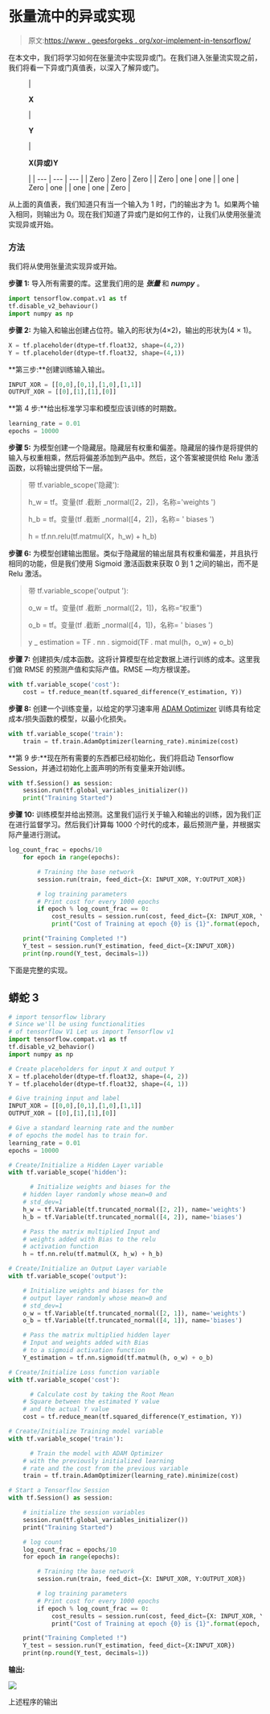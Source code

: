 # 张量流中的异或实现

> 原文:[https://www . geesforgeks . org/xor-implement-in-tensorflow/](https://www.geeksforgeeks.org/xor-implementation-in-tensorflow/)

在本文中，我们将学习如何在张量流中实现异或门。在我们进入张量流实现之前，我们将看一下异或门真值表，以深入了解异或门。

<figure class="table">

| 

**X**

 | 

**Y**

 | 

**X(异或)Y**

 |
| --- | --- | --- |
| Zero | Zero | Zero |
| Zero | one | one |
| one | Zero | one |
| one | one | Zero |

</figure>

从上面的真值表，我们知道只有当一个输入为 1 时，门的输出才为 1。如果两个输入相同，则输出为 0。现在我们知道了异或门是如何工作的，让我们从使用张量流实现异或开始。

### 方法

我们将从使用张量流实现异或开始。

**步骤 1:** 导入所有需要的库。这里我们用的是 ***张量*** 和 ***numpy*** 。

```py
import tensorflow.compat.v1 as tf
tf.disable_v2_behaviour()
import numpy as np
```

**步骤 2:** 为输入和输出创建占位符。输入的形状为(4×2)，输出的形状为(4 × 1)。

```py
X = tf.placeholder(dtype=tf.float32, shape=(4,2))
Y = tf.placeholder(dtype=tf.float32, shape=(4,1))
```

**第三步:**创建训练输入输出。

```py
INPUT_XOR = [[0,0],[0,1],[1,0],[1,1]]
OUTPUT_XOR = [[0],[1],[1],[0]]
```

**第 4 步:**给出标准学习率和模型应该训练的时期数。

```py
learning_rate = 0.01
epochs = 10000
```

**步骤 5:** 为模型创建一个隐藏层。隐藏层有权重和偏差。隐藏层的操作是将提供的输入与权重相乘，然后将偏差添加到产品中。然后，这个答案被提供给 Relu 激活函数，以将输出提供给下一层。

> 带 tf.variable_scope('隐藏'):
> 
> h_w = tf。变量(tf .截断 _normal([2，2])，名称='weights ')
> 
> h_b = tf。变量(tf .截断 _normal([4，2])，名称= ' biases ')
> 
> h = tf.nn.relu(tf.matmul(X，h_w) + h_b)

**步骤 6:** 为模型创建输出图层。类似于隐藏层的输出层具有权重和偏差，并且执行相同的功能，但是我们使用 Sigmoid 激活函数来获取 0 到 1 之间的输出，而不是 Relu 激活。

> 带 tf.variable_scope('output '):
> 
> o_w = tf。变量(tf .截断 _normal([2，1])，名称=“权重”)
> 
> o_b = tf。变量(tf .截断 _normal([4，1])，名称= ' biases ')
> 
> y _ estimation = TF . nn . sigmoid(TF . mat mul(h，o_w) + o_b)

**步骤 7:** 创建损失/成本函数。这将计算模型在给定数据上进行训练的成本。这里我们做 RMSE 的预测产值和实际产值。RMSE —均方根误差。

```py
with tf.variable_scope('cost'):
    cost = tf.reduce_mean(tf.squared_difference(Y_estimation, Y))
```

**步骤 8:** 创建一个训练变量，以给定的学习速率用 [ADAM Optimizer](https://www.geeksforgeeks.org/intuition-of-adam-optimizer/) 训练具有给定成本/损失函数的模型，以最小化损失。

```py
with tf.variable_scope('train'):
    train = tf.train.AdamOptimizer(learning_rate).minimize(cost)
```

**第 9 步:**现在所有需要的东西都已经初始化，我们将启动 Tensorflow Session，并通过初始化上面声明的所有变量来开始训练。

```py
with tf.Session() as session:
    session.run(tf.global_variables_initializer())
    print("Training Started")
```

**步骤 10:** 训练模型并给出预测。这里我们运行关于输入和输出的训练，因为我们正在进行监督学习。然后我们计算每 1000 个时代的成本，最后预测产量，并根据实际产量进行测试。

```py
log_count_frac = epochs/10
    for epoch in range(epochs):

        # Training the base network
        session.run(train, feed_dict={X: INPUT_XOR, Y:OUTPUT_XOR})

        # log training parameters
        # Print cost for every 1000 epochs
        if epoch % log_count_frac == 0:
            cost_results = session.run(cost, feed_dict={X: INPUT_XOR, Y:OUTPUT_XOR})
            print("Cost of Training at epoch {0} is {1}".format(epoch, cost_results))

    print("Training Completed !")
    Y_test = session.run(Y_estimation, feed_dict={X:INPUT_XOR})
    print(np.round(Y_test, decimals=1))
```

下面是完整的实现。

## 蟒蛇 3

```py
# import tensorflow library
# Since we'll be using functionalities
# of tensorflow V1 Let us import Tensorflow v1
import tensorflow.compat.v1 as tf
tf.disable_v2_behavior()
import numpy as np

# Create placeholders for input X and output Y
X = tf.placeholder(dtype=tf.float32, shape=(4, 2))
Y = tf.placeholder(dtype=tf.float32, shape=(4, 1))

# Give training input and label
INPUT_XOR = [[0,0],[0,1],[1,0],[1,1]]
OUTPUT_XOR = [[0],[1],[1],[0]]

# Give a standard learning rate and the number
# of epochs the model has to train for.
learning_rate = 0.01
epochs = 10000

# Create/Initialize a Hidden Layer variable
with tf.variable_scope('hidden'):

      # Initialize weights and biases for the
    # hidden layer randomly whose mean=0 and
    # std_dev=1
    h_w = tf.Variable(tf.truncated_normal([2, 2]), name='weights')
    h_b = tf.Variable(tf.truncated_normal([4, 2]), name='biases')

    # Pass the matrix multiplied Input and
    # weights added with Bias to the relu
    # activation function
    h = tf.nn.relu(tf.matmul(X, h_w) + h_b)

# Create/Initialize an Output Layer variable
with tf.variable_scope('output'):

    # Initialize weights and biases for the
    # output layer randomly whose mean=0 and
    # std_dev=1
    o_w = tf.Variable(tf.truncated_normal([2, 1]), name='weights')
    o_b = tf.Variable(tf.truncated_normal([4, 1]), name='biases')

    # Pass the matrix multiplied hidden layer
    # Input and weights added with Bias
    # to a sigmoid activation function
    Y_estimation = tf.nn.sigmoid(tf.matmul(h, o_w) + o_b)

# Create/Initialize Loss function variable
with tf.variable_scope('cost'):

      # Calculate cost by taking the Root Mean
    # Square between the estimated Y value
    # and the actual Y value
    cost = tf.reduce_mean(tf.squared_difference(Y_estimation, Y))

# Create/Initialize Training model variable
with tf.variable_scope('train'):

      # Train the model with ADAM Optimizer
    # with the previously initialized learning
    # rate and the cost from the previous variable
    train = tf.train.AdamOptimizer(learning_rate).minimize(cost)

# Start a Tensorflow Session
with tf.Session() as session:

    # initialize the session variables
    session.run(tf.global_variables_initializer())
    print("Training Started")

    # log count
    log_count_frac = epochs/10
    for epoch in range(epochs):

        # Training the base network
        session.run(train, feed_dict={X: INPUT_XOR, Y:OUTPUT_XOR})

        # log training parameters
        # Print cost for every 1000 epochs
        if epoch % log_count_frac == 0:
            cost_results = session.run(cost, feed_dict={X: INPUT_XOR, Y:OUTPUT_XOR})
            print("Cost of Training at epoch {0} is {1}".format(epoch, cost_results))

    print("Training Completed !")
    Y_test = session.run(Y_estimation, feed_dict={X:INPUT_XOR})
    print(np.round(Y_test, decimals=1))
```

**输出:**

![](img/e420dab7e61e11750f289eced809b71d.png)

上述程序的输出